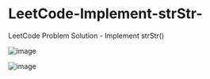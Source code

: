 # LeetCode-Implement-strStr-
LeetCode Problem Solution - Implement strStr()


![image](https://user-images.githubusercontent.com/87309254/179059252-fa62e972-609f-4636-b607-dcb2f0b4ddae.png)

![image](https://user-images.githubusercontent.com/87309254/179059296-ef3cedfd-3a9a-47b1-8316-dce2a01dbffb.png)
